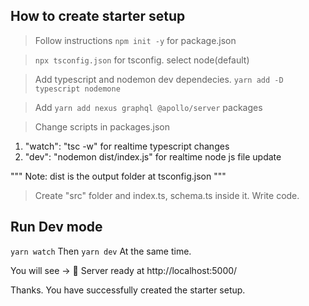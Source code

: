 ## How to create starter setup

> Follow instructions
> `npm init -y` for package.json

> `npx tsconfig.json` for tsconfig. select node(default)

> Add typescript and nodemon dev dependecies. `yarn add -D typescript nodemone`

> Add `yarn add nexus graphql @apollo/server` packages

> Change scripts in packages.json

1. "watch": "tsc -w" for realtime typescript changes
2. "dev": "nodemon dist/index.js" for realtime node js file update

"""
Note: dist is the output folder at tsconfig.json
"""

> Create "src" folder and index.ts, schema.ts inside it. Write code.

## Run Dev mode

`yarn watch`
Then
`yarn dev`
At the same time.

You will see -> 🚀 Server ready at http://localhost:5000/

Thanks. You have successfully created the starter setup.
